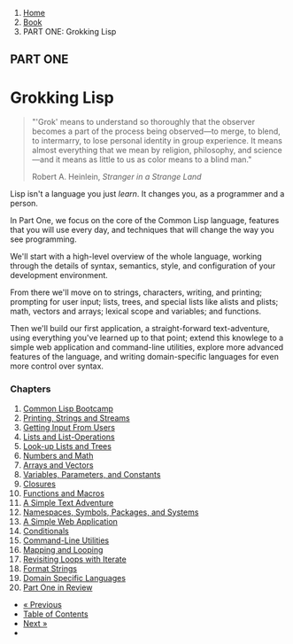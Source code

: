 <ol class="breadcrumb">
  <li><a href="/">Home</a></li>
  <li><a href="/book/">Book</a></li>
  <li class="active">PART ONE: Grokking Lisp</li>
</ol>

## PART ONE

# Grokking Lisp

> "'Grok' means to understand so thoroughly that the observer becomes a part of the process being observed—to merge, to blend, to intermarry, to lose personal identity in group experience. It means almost everything that we mean by religion, philosophy, and science—and it means as little to us as color means to a blind man."
> <footer>Robert A. Heinlein, <em>Stranger in a Strange Land</em></footer>

Lisp isn't a language you just *learn*.  It changes you, as a programmer and a person.

In Part One, we focus on the core of the Common Lisp language, features that you will use every day, and techniques that will change the way you see programming.

We'll start with a high-level overview of the whole language, working through the details of syntax, semantics, style, and configuration of your development environment.

From there we'll move on to strings, characters, writing, and printing; prompting for user input; lists, trees, and special lists like alists and plists; math, vectors and arrays; lexical scope and variables; and functions.

Then we'll build our first application, a straight-forward text-adventure, using everything you've learned up to that point; extend this knowlege to a simple web application and command-line utilities, explore more advanced features of the language, and writing domain-specific languages for even more control over syntax.

### Chapters

1. [Common Lisp Bootcamp](/book/1-01-00-lisp-bootcamp.md)
2. [Printing, Strings and Streams](/book/1-02-00-input-output.md)
3. [Getting Input From Users](/book/1-03-0-getting-input-from-users.md)
4. [Lists and List-Operations](/book/1-04-0-lists.md)
5. [Look-up Lists and Trees](/book/1-05-0-lookups-trees.md)
6. [Numbers and Math](/book/1-06-0-math.md)
7. [Arrays and Vectors](/book/1-07-0-arrays.md)
8. [Variables, Parameters, and Constants](/book/1-08-0-variables.md)
9. [Closures](/book/1-09-0-closures.md)
10. [Functions and Macros](/book/1-10-0-functions.md)
11. [A Simple Text Adventure](/book/1-11-0-text-adventure.md)
12. [Namespaces, Symbols, Packages, and Systems](/book/1-12-0-namespaces.md)
13. [A Simple Web Application](/book/1-13-0-simple-web-app.md)
14. [Conditionals](/book/1-14-0-conditionals.md)
15. [Command-Line Utilities](/book/1-15-0-command-line-utility.md)
16. [Mapping and Looping](/book/1-16-0-map-loop.md)
17. [Revisiting Loops with Iterate](/book/1-17-0-iterate.md)
18. [Format Strings](/book/1-18-0-format.md)
19. [Domain Specific Languages](/book/1-19-0-dsl.md)
20. [Part One in Review](/book/1-20-0-review.md)

<ul class="pager">
  <li class="previous"><a href="/book/acknowledgements.md">&laquo; Previous</a></li>
  <li><a href="/book/">Table of Contents</a></li>
  <li class="next"><a href="/book/1-01-00-lisp-bootcamp.md">Next &raquo;</a><li>
</ul>

